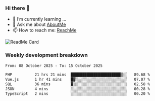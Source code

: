 ### Hi there 👋

- 🌱 I’m currently learning ...
- 💬 Ask me about [AboutMe](https://www.itzcy.com/about)
- 📫 How to reach me: [ReachMe](https://www.itzcy.com/about)

![ReadMe Card](https://github-readme-stats-ten-gilt.vercel.app/api?username=SuperChenYun&show_icons=true&title_color=fff&icon_color=79ff97&text_color=9f9f9f&bg_color=151515&hide_border=true)

### Weekly development breakdown
<!--START_SECTION:waka-->

```txt
From: 08 October 2025 - To: 15 October 2025

PHP          21 hrs 21 mins  ██████████████████████▒░░   89.68 %
Vue.js       1 hr 41 mins    █▓░░░░░░░░░░░░░░░░░░░░░░░   07.07 %
SQL          36 mins         ▓░░░░░░░░░░░░░░░░░░░░░░░░   02.58 %
JSON         4 mins          ░░░░░░░░░░░░░░░░░░░░░░░░░   00.28 %
TypeScript   2 mins          ░░░░░░░░░░░░░░░░░░░░░░░░░   00.20 %
```

<!--END_SECTION:waka-->
